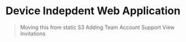 # Device Indepdent Web Application

> Moving this from static S3
> Adding Team Account Support
  > View Invitations
